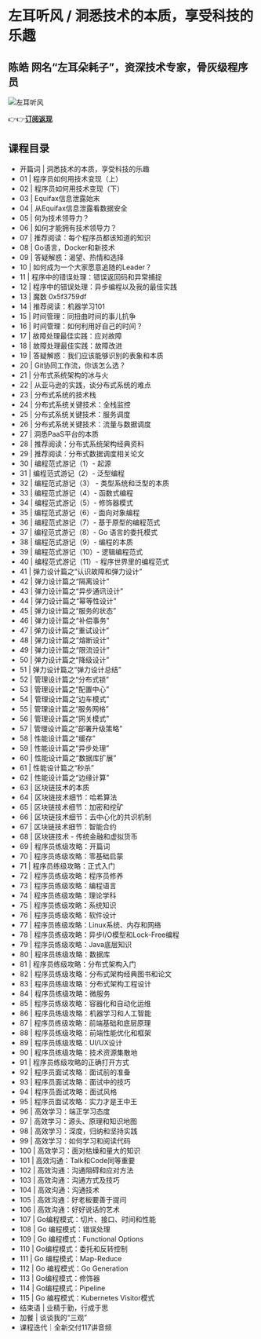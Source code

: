 左耳听风 / 洞悉技术的本质，享受科技的乐趣
======================

陈皓 **网名“左耳朵耗子”，资深技术专家，骨灰级程序员**
------------------------------

![左耳听风](https://www.geekgay.com/storage/geek/geek_7f0187b8fc714a50035332f48541e3f4.jpg)  
  
👉👉[**订阅返现**](https://time.geekbang.org/column/intro/100002201?code=w3V%2F3BLdjRm%2FfGt4nwJn2108F2-CU4bcKKp2cUcPMgk%3D "左耳听风")  
  
课程目录
----

  
  
- 开篇词 | 洞悉技术的本质，享受科技的乐趣
- 01 | 程序员如何用技术变现（上）
- 02 | 程序员如何用技术变现（下）
- 03 | Equifax信息泄露始末
- 04 | 从Equifax信息泄露看数据安全
- 05 | 何为技术领导力？
- 06 | 如何才能拥有技术领导力？
- 07 | 推荐阅读：每个程序员都该知道的知识
- 08 | Go语言，Docker和新技术
- 09 | 答疑解惑：渴望、热情和选择
- 10 | 如何成为一个大家愿意追随的Leader？
- 11 | 程序中的错误处理：错误返回码和异常捕捉
- 12 | 程序中的错误处理：异步编程以及我的最佳实践
- 13 | 魔数 0x5f3759df
- 14 | 推荐阅读：机器学习101
- 15 | 时间管理：同扭曲时间的事儿抗争
- 16 | 时间管理：如何利用好自己的时间？
- 17 | 故障处理最佳实践：应对故障
- 18 | 故障处理最佳实践：故障改进
- 19 | 答疑解惑：我们应该能够识别的表象和本质
- 20 | Git协同工作流，你该怎么选？
- 21 | 分布式系统架构的冰与火
- 22 | 从亚马逊的实践，谈分布式系统的难点
- 23 | 分布式系统的技术栈
- 24 | 分布式系统关键技术：全栈监控
- 25 | 分布式系统关键技术：服务调度
- 26 | 分布式系统关键技术：流量与数据调度
- 27 | 洞悉PaaS平台的本质
- 28 | 推荐阅读：分布式系统架构经典资料
- 29 | 推荐阅读：分布式数据调度相关论文
- 30 | 编程范式游记（1）- 起源
- 31 | 编程范式游记（2）- 泛型编程
- 32 | 编程范式游记（3） - 类型系统和泛型的本质
- 33 | 编程范式游记（4）- 函数式编程
- 34 | 编程范式游记（5）- 修饰器模式
- 35 | 编程范式游记（6）- 面向对象编程
- 36 | 编程范式游记（7）- 基于原型的编程范式
- 37 | 编程范式游记（8）- Go 语言的委托模式
- 38 | 编程范式游记（9）- 编程的本质
- 39 | 编程范式游记（10）- 逻辑编程范式
- 40 | 编程范式游记（11）- 程序世界里的编程范式
- 41 | 弹力设计篇之“认识故障和弹力设计”
- 42 | 弹力设计篇之“隔离设计”
- 43 | 弹力设计篇之“异步通讯设计”
- 44 | 弹力设计篇之“幂等性设计”
- 45 | 弹力设计篇之“服务的状态”
- 46 | 弹力设计篇之“补偿事务”
- 47 | 弹力设计篇之“重试设计”
- 48 | 弹力设计篇之“熔断设计”
- 49 | 弹力设计篇之“限流设计”
- 50 | 弹力设计篇之“降级设计”
- 51 | 弹力设计篇之“弹力设计总结”
- 52 | 管理设计篇之“分布式锁”
- 53 | 管理设计篇之“配置中心”
- 54 | 管理设计篇之“边车模式”
- 55 | 管理设计篇之“服务网格”
- 56 | 管理设计篇之“网关模式”
- 57 | 管理设计篇之“部署升级策略”
- 58 | 性能设计篇之“缓存”
- 59 | 性能设计篇之“异步处理”
- 60 | 性能设计篇之“数据库扩展”
- 61 | 性能设计篇之“秒杀”
- 62 | 性能设计篇之“边缘计算”
- 63 | 区块链技术的本质
- 64 | 区块链技术细节：哈希算法
- 65 | 区块链技术细节：加密和挖矿
- 66 | 区块链技术细节：去中心化的共识机制
- 67 | 区块链技术细节：智能合约
- 68 | 区块链技术 - 传统金融和虚拟货币
- 69 | 程序员练级攻略：开篇词
- 70 | 程序员练级攻略：零基础启蒙
- 71 | 程序员练级攻略：正式入门
- 72 | 程序员练级攻略：程序员修养
- 73 | 程序员练级攻略：编程语言
- 74 | 程序员练级攻略：理论学科
- 75 | 程序员练级攻略：系统知识
- 76 | 程序员练级攻略：软件设计
- 77 | 程序员练级攻略：Linux系统、内存和网络
- 78 | 程序员练级攻略：异步I/O模型和Lock-Free编程
- 79 | 程序员练级攻略：Java底层知识
- 80 | 程序员练级攻略：数据库
- 81 | 程序员练级攻略：分布式架构入门
- 82 | 程序员练级攻略：分布式架构经典图书和论文
- 83 | 程序员练级攻略：分布式架构工程设计
- 84 | 程序员练级攻略：微服务
- 85 | 程序员练级攻略：容器化和自动化运维
- 86 | 程序员练级攻略：机器学习和人工智能
- 87 | 程序员练级攻略：前端基础和底层原理
- 88 | 程序员练级攻略：前端性能优化和框架
- 89 | 程序员练级攻略：UI/UX设计
- 90 | 程序员练级攻略：技术资源集散地
- 91 | 程序员练级攻略的正确打开方式
- 92 | 程序员面试攻略：面试前的准备
- 93 | 程序员面试攻略：面试中的技巧
- 94 | 程序员面试攻略：面试风格
- 95 | 程序员面试攻略：实力才是王中王
- 96 | 高效学习：端正学习态度
- 97 | 高效学习：源头、原理和知识地图
- 98 | 高效学习：深度，归纳和坚持实践
- 99 | 高效学习：如何学习和阅读代码
- 100 | 高效学习：面对枯燥和量大的知识
- 101 | 高效沟通：Talk和Code同等重要
- 102 | 高效沟通：沟通阻碍和应对方法
- 103 | 高效沟通：沟通方式及技巧
- 104 | 高效沟通：沟通技术
- 105 | 高效沟通：好老板要善于提问
- 106 | 高效沟通：好好说话的艺术
- 107 | Go编程模式：切片、接口、时间和性能
- 108 | Go 编程模式：错误处理
- 109 | Go 编程模式：Functional Options
- 110 | Go编程模式：委托和反转控制
- 111 | Go 编程模式：Map-Reduce
- 112 | Go 编程模式：Go Generation
- 113 | Go编程模式：修饰器
- 114 | Go编程模式：Pipeline
- 115 | Go 编程模式：Kubernetes Visitor模式
- 结束语 | 业精于勤，行成于思
- 加餐 | 谈谈我的“三观”
- 课程迭代｜全新交付117讲音频